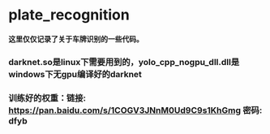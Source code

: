 # plate_recognition
#### 这里仅仅记录了关于车牌识别的一些代码。
### darknet.so是linux下需要用到的，yolo_cpp_nogpu_dll.dll是windows下无gpu编译好的darknet
### 训练好的权重：链接: https://pan.baidu.com/s/1COGV3JNnM0Ud9C9s1KhGmg 密码: dfyb
